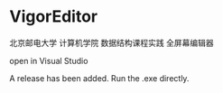 ﻿# VigorEditor
北京邮电大学 计算机学院 数据结构课程实践 全屏幕编辑器

open in Visual Studio

A release has been added. Run the .exe directly.
